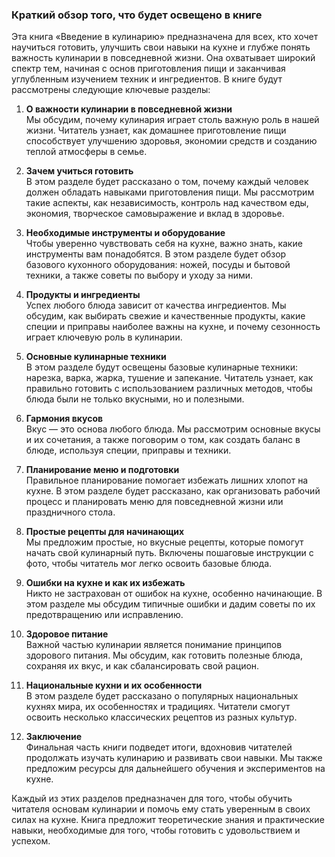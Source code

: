 ### Краткий обзор того, что будет освещено в книге

Эта книга «Введение в кулинарию» предназначена для всех, кто хочет научиться готовить, улучшить свои навыки на кухне и глубже понять важность кулинарии в повседневной жизни. Она охватывает широкий спектр тем, начиная с основ приготовления пищи и заканчивая углубленным изучением техник и ингредиентов. В книге будут рассмотрены следующие ключевые разделы:

1. **О важности кулинарии в повседневной жизни**  
   Мы обсудим, почему кулинария играет столь важную роль в нашей жизни. Читатель узнает, как домашнее приготовление пищи способствует улучшению здоровья, экономии средств и созданию теплой атмосферы в семье.

2. **Зачем учиться готовить**  
   В этом разделе будет рассказано о том, почему каждый человек должен обладать навыками приготовления пищи. Мы рассмотрим такие аспекты, как независимость, контроль над качеством еды, экономия, творческое самовыражение и вклад в здоровье.

3. **Необходимые инструменты и оборудование**  
   Чтобы уверенно чувствовать себя на кухне, важно знать, какие инструменты вам понадобятся. В этом разделе будет обзор базового кухонного оборудования: ножей, посуды и бытовой техники, а также советы по выбору и уходу за ними.

4. **Продукты и ингредиенты**  
   Успех любого блюда зависит от качества ингредиентов. Мы обсудим, как выбирать свежие и качественные продукты, какие специи и приправы наиболее важны на кухне, и почему сезонность играет ключевую роль в кулинарии.

5. **Основные кулинарные техники**  
   В этом разделе будут освещены базовые кулинарные техники: нарезка, варка, жарка, тушение и запекание. Читатель узнает, как правильно готовить с использованием различных методов, чтобы блюда были не только вкусными, но и полезными.

6. **Гармония вкусов**  
   Вкус — это основа любого блюда. Мы рассмотрим основные вкусы и их сочетания, а также поговорим о том, как создать баланс в блюде, используя специи, приправы и техники.

7. **Планирование меню и подготовки**  
   Правильное планирование помогает избежать лишних хлопот на кухне. В этом разделе будет рассказано, как организовать рабочий процесс и планировать меню для повседневной жизни или праздничного стола.

8. **Простые рецепты для начинающих**  
   Мы предложим простые, но вкусные рецепты, которые помогут начать свой кулинарный путь. Включены пошаговые инструкции с фото, чтобы читатель мог легко освоить базовые блюда.

9. **Ошибки на кухне и как их избежать**  
   Никто не застрахован от ошибок на кухне, особенно начинающие. В этом разделе мы обсудим типичные ошибки и дадим советы по их предотвращению или исправлению.

10. **Здоровое питание**  
    Важной частью кулинарии является понимание принципов здорового питания. Мы обсудим, как готовить полезные блюда, сохраняя их вкус, и как сбалансировать свой рацион.

11. **Национальные кухни и их особенности**  
    В этом разделе будет рассказано о популярных национальных кухнях мира, их особенностях и традициях. Читатели смогут освоить несколько классических рецептов из разных культур.

12. **Заключение**  
    Финальная часть книги подведет итоги, вдохновив читателей продолжать изучать кулинарию и развивать свои навыки. Мы также предложим ресурсы для дальнейшего обучения и экспериментов на кухне.

Каждый из этих разделов предназначен для того, чтобы обучить читателя основам кулинарии и помочь ему стать уверенным в своих силах на кухне. Книга предложит теоретические знания и практические навыки, необходимые для того, чтобы готовить с удовольствием и успехом.

